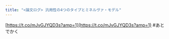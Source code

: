 ```yaml
---
title: "<論文ログ> 汎用性の4つのタイプとミネルヴァ・モデル"
---
```


[https://t.co/mJvGJYQD3s?amp=1](https://t.co/mJvGJYQD3s?amp=1)
\#あとでかく
